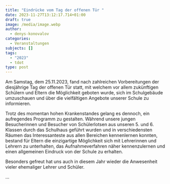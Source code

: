 ```yaml
---
title: "Eindrücke vom Tag der offenen Tür "
date: 2023-11-27T13:12:17.714+01:00
draft: true
image: /media/image.webp
author:
  - denys-konovalov
categories:
  - Veranstaltungen
subjects: []
tags:
  - "2023"
  - tdot
type: post
---
```

Am Samstag, dem 25.11.2023, fand nach zahlreichen Vorbereitungen der diesjährige Tag der offenen Tür statt, mit welchem vor allem zukünftigen Schülern und Eltern die Möglichkeit geboten wurde, sich im Schulgebäude umzuschauen und über die vielfältigen Angebote unserer Schule zu informieren.

Trotz des momentan hohen Krankenstandes gelang es dennoch, ein aufregendes Programm zu gestalten. Während unsere jungen Besucherinnen und Besucher von Schülerlotsen aus unseren 5. und 6. Klassen durch das Schulhaus geführt wurden und in verschiedensten Räumen das Interessanteste aus allen Bereichen kennenlernen konnten, bestand für Eltern die einzigartige Möglichkeit sich mit Lehrerinnen und Lehrern zu unterhalten, das Aufnahmeverfahren näher kennenzulernen und einen allgemeinen Eindruck von der Schule zu erhalten.

Besonders gefreut hat uns auch in diesem Jahr wieder die Anwesenheit vieler ehemaliger Lehrer und Schüler.

…
